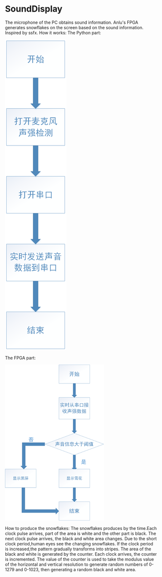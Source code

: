 # SoundDisplay
The microphone of the PC obtains sound information.
Anlu's FPGA generates snowflakes on the screen based on the sound information.
Inspired by ssfx.
How it works:
The Python part:



![imagine](https://github.com/Callidora/SoundDisplay/blob/master/1.bmp)





The FPGA part:


![imagine](https://github.com/Callidora/SoundDisplay/blob/master/2.bmp)



How to produce the snowflakes:
The snowflakes produces by the time.Each clock pulse arrives, part of the area is white and the other part is black. The next clock pulse arrives, the black and white area changes. Due to the short clock period,human eyes see the changing snowflakes. If the clock period is increased,the pattern gradually transforms into stripes.
The area of the black and white is generated by the counter. Each clock arrives, the counter is incremented. The value of the counter is used to take the modulus value of the horizontal and vertical resolution to generate random numbers of 0-1279 and 0-1023, then generating a random black and white area.
